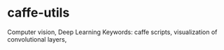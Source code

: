 # caffe-utils
Computer vision, Deep Learning
Keywords: caffe scripts, visualization of convolutional layers,
